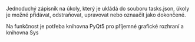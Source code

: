 Jednoduchý zápisník na úkoly, který je ukládá do souboru tasks.json, úkoly je možné přidávat, odstraňovat, upravovat nebo oznaačit jako dokončené.

Na funkčnost je potřeba knihovna PyQt5 pro příjemné grafické rozhraní a knihovna Sys
